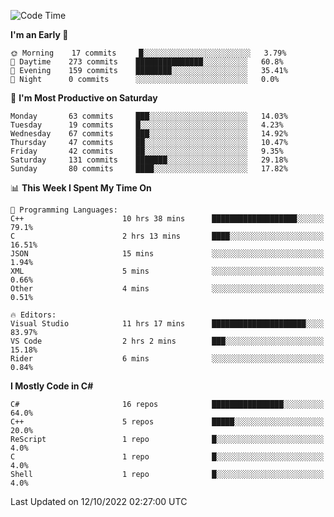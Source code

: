 <!--START_SECTION:waka-->
![Code Time](http://img.shields.io/badge/Code%20Time-855%20hrs%2025%20mins-blue)

**I'm an Early 🐤** 

```text
🌞 Morning    17 commits     █░░░░░░░░░░░░░░░░░░░░░░░░   3.79% 
🌆 Daytime    273 commits    ███████████████░░░░░░░░░░   60.8% 
🌃 Evening    159 commits    ████████░░░░░░░░░░░░░░░░░   35.41% 
🌙 Night      0 commits      ░░░░░░░░░░░░░░░░░░░░░░░░░   0.0%

```
📅 **I'm Most Productive on Saturday** 

```text
Monday       63 commits     ███░░░░░░░░░░░░░░░░░░░░░░   14.03% 
Tuesday      19 commits     █░░░░░░░░░░░░░░░░░░░░░░░░   4.23% 
Wednesday    67 commits     ███░░░░░░░░░░░░░░░░░░░░░░   14.92% 
Thursday     47 commits     ██░░░░░░░░░░░░░░░░░░░░░░░   10.47% 
Friday       42 commits     ██░░░░░░░░░░░░░░░░░░░░░░░   9.35% 
Saturday     131 commits    ███████░░░░░░░░░░░░░░░░░░   29.18% 
Sunday       80 commits     ████░░░░░░░░░░░░░░░░░░░░░   17.82%

```


📊 **This Week I Spent My Time On** 

```text
💬 Programming Languages: 
C++                      10 hrs 38 mins      ███████████████████░░░░░░   79.1% 
C                        2 hrs 13 mins       ████░░░░░░░░░░░░░░░░░░░░░   16.51% 
JSON                     15 mins             ░░░░░░░░░░░░░░░░░░░░░░░░░   1.94% 
XML                      5 mins              ░░░░░░░░░░░░░░░░░░░░░░░░░   0.66% 
Other                    4 mins              ░░░░░░░░░░░░░░░░░░░░░░░░░   0.51%

🔥 Editors: 
Visual Studio            11 hrs 17 mins      █████████████████████░░░░   83.97% 
VS Code                  2 hrs 2 mins        ███░░░░░░░░░░░░░░░░░░░░░░   15.18% 
Rider                    6 mins              ░░░░░░░░░░░░░░░░░░░░░░░░░   0.84%

```

**I Mostly Code in C#** 

```text
C#                       16 repos            ████████████████░░░░░░░░░   64.0% 
C++                      5 repos             █████░░░░░░░░░░░░░░░░░░░░   20.0% 
ReScript                 1 repo              █░░░░░░░░░░░░░░░░░░░░░░░░   4.0% 
C                        1 repo              █░░░░░░░░░░░░░░░░░░░░░░░░   4.0% 
Shell                    1 repo              █░░░░░░░░░░░░░░░░░░░░░░░░   4.0%

```



 Last Updated on 12/10/2022 02:27:00 UTC
<!--END_SECTION:waka-->
